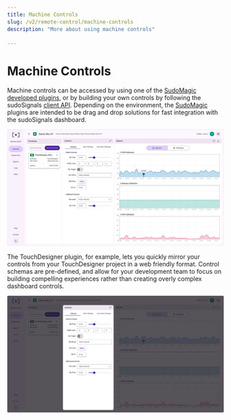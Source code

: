 ```yaml
---
title: Machine Controls
slug: /v2/remote-control/machine-controls
description: "More about using machine controls"

---
```


# Machine Controls

Machine controls can be accessed by using one of the [SudoMagic developed plugins](../plugins), or by building your own controls by following the sudoSignals [client API](../api). Depending on the environment, the [SudoMagic](https://www.sudomagic.com/) plugins are intended to be drag and drop solutions for fast integration with the sudoSignals dashboard. 

![Controls 001](/img/controls/v2-machine-controls-001.png)

The TouchDesigner plugin, for example, lets you quickly mirror your controls from your TouchDesigner project in a web friendly format. Control schemas are pre-defined, and allow for your development team to focus on building compelling experiences rather than creating overly complex dashboard controls.

![Controls 002](/img/controls/v2-machine-controls-002.png)
